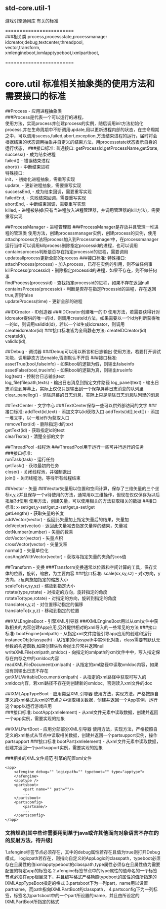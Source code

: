 ## std-core.util-1
游戏引擎通用库 有关的标准  

========================  
###相关类
process,processstate,processmanager  
idcreator,debug,textcenter,threadpool,  
vector,transform,  
xmlengineboot,ixmlapptypeboot,ixmlpartboot,  

========================  
# core.util 标准相关抽象类的使用方法和需要接口的标准  
##Process - 应用进程抽象类  
###Process是代表一个可以运行的进程，  
使用方法，实现process并创建process的实例，随后调用init方法初始化process,并在生命周期中不断调用update,用以更新进程内部的状态，在生命周期之中，可以调用sucess,failed,abort,exception,方法结束进程的运行，届时将会根据结束的状态调用抽象并自定义的结束方法，用processstate状态表示自身的运行状态，
###接口标准:
普通接口:
getProcessId,getProcessName,getState,  
success() - 成为结束进程  
failed() - 错误结束进程  
abort() - 中断结束进程  
特殊接口:  
init，- 初始化进程抽象，需重写实现  
update, - 更新进程抽象，需要重写实现  
successEnd, - 成为结束回调，需要重写实现  
failedEnd, - 失败结束回调，需要重写实现  
abortEnd, - 中断结束回调，需要重写实现  
killed, - 进程被杀掉(只有当进程放入进程管理器，并调用管理器的kill方法)，需要重写实现  

##ProcessManager - 进程管理器
###ProcessManager是存放并且管理一堆进程的管理类
使用方法，创建processmanager实例，创建process的实例，使用attachprocess方法将process加入到Processmanager中，在processmanager运行当中可以调用killprocess删除指定processid的进程，也可以调用containsprocess判断是否存在指定processid的进程，需要调用updateallprocess更新全部的process
###接口标准:
特殊接口:  
attachProcess(process) - 加入process，已存在实例的引用，则不做任何事  
killProcess(processid) - 删除指定processid的进程，如果不存在，则不做任何事  
findProcess(processid) - 查找指定processid的进程，如果不存在返回null  
containsProcess(processid) - 判断是否存在指定Processid的进程，存在返回true,否则false  
updateProcess(time) - 更新全部的进程

##IDCreator - ID创造器
###IDCreator创建唯一的ID
使用方法，若需要获得针对idcreator提供的唯一的id，则调用createId方法，如果需要以一个id为判断获得唯一的id，则调用validId(id)，若以一个id生成idcreator，则调用createidcreator(id)
###接口标准皆为全局静态方法:
createIDCreator(id)  
createId(),  
validId(id),  

##Debug - 调试器
###Debug可以用以断言和日志输出
使用方法，若要打开调试功能，调用静态方法enable,否则默认不开启
###接口标准:
assetTrue(bool,falseinfo) - 如果bool的逻辑为假，则输出falseinfo  
assetFalse(bool,trueinfo) - 如果bool的逻辑为真，则输出trueinfo  
log(text) - 控制台日志输出text  
log_file(filepath,texts) - 输出日志消息到指定文件路径
log_panel(text) - 输出日志消息到屏幕上，实际上仅仅只是输出到一个保存屏幕日志消息的队列里  
clear_panellog() - 清除屏幕的日志消息，实际上只是清除日志消息队列里的消息  

##TextCenter - 文字中心
###TextCenter保存一些可以供外部访问的文字
###接口标准:
addText(id,text)   - 添加文字以id获取入口
addTexts(id[],text[])  - 添加一堆文字，以一堆id作为获取入口  
removeText(id)  - 删除指定id的text  
getText(id) - 获取指定id的text  
clearTexts() - 清楚全部的文字

##ThreadPool -线程池
###ThreadPool用于运行一些可并行运行的任务  
###接口标准:  
runTask(task) - 运行任务  
getTask()  -  获取最初的任务  
close() - 关闭线程池，并强制退出  
join() - 关闭线程池，等待所有线程结束  

##Vector - 矢量
###Vector矢量用以位置和空间计算，保存了三维矢量的三个坐标x,y,z并且保存一个a待使用的方法，通常用以三维操作，但现在仅仅保存为以后拓展3d使用
使用方法，创建矢量，可以使用相关的方法获取相关的数据
##接口标准:
x-set/get,y-set/get,z-set/get,a-set/get  
getLength() - 获取矢量的长度  
addVector(vector) - 返回此矢量加上指定矢量后的结果，矢量加  
delVector(vector) - 返回此矢量减去指定矢量厚的结果，矢量减  
dotNumber(number) - 矢量的数乘  
dotVector(vector) - 矢量点积  
crossVector(vector) - 矢量叉积  
normal() - 矢量单位化  
cosAngleWithVector(vector) - 获取与指定矢量的夹角的cos值  

##Transform - 变换
###Transform变换通常以位置和空间计算的工具，保存实体的位置，旋转，缩放，为主要内容
###接口标准:
scale(sx,sy,sz) - 对x方向，y方向，z反向施加指定的缩放大小  
scaleTo(sx,sy,sz) - 缩放到指定大小  
rotate(type,rotate) - 对指定的方向，旋转指定的角度  
rotateTo(type,rotate) - 对指定的方向，旋转到指定的角度  
translate(x,y,z) - 对位置移动指定的偏移  
translateTo(x,y,z) - 移动到指定的位置


##XMLEngineBoot - 引擎XML引导器
###XMLEngineBoot用以从xml文件中获取相关的内容创建App应用,另外提供相对的xml导入的一些常见的方法
###接口标准:
bootEngine(xmlpath) - 从指定xml文件路径引导app应用的创建和运行
instanceObj(classpath) - 从指定的classpath中实例化对象，class需要有默认无参数的构造函数,如果创建失败会抛出异常并返回null  
writeXMLFile(xmlpath,xmldoc) - 向指定的xmlpath的xml文件中中，写入指定保存在内存之中的xmldoc内容  
readXMLFileDocument(xmlpath) - 从指定的xml路径中读取xmldoc内容，如果没有则输出日志不存在  
getXMLWritableDocument(xmlpath) - 从指定的xml路径中获取可写入的xmldoc内容，若xml路径不存在则创建新的xmldoc，否则读入xml文件的doc  

##IXMLAppTypeBoot - 应用类型XML引导器
使用方法，实现方法，严格按照自定义的xml格式从xml的节点之中读取相关数据，创建并返回一个App实例，运行这个app以运行游戏应用  
###接口标准:
bootApp(xmlelement) - 从xml文件元素中读取数据，创建并返回一个app实例，需要实现的抽象  

##IXMLPartBoot - 应用分部部分XML引导器
使用方法，实现方法，严格按照自定义的xml格式从节点中读取相关数据，创建并返回一个partsupport实例，操作partsupport
###接口标准
bootPart(xmlelement) - 从xml文件元素中读取数据，创建并返回一个partsupport实例，需要实现的抽象  

###相关的XML文件规范
引擎的配置xml文件
```
<app>
	<afengine debug="" logicpath="" typeboot="" type="apptype">		
	</afengine>
	<apptype />
	<partsboot>
		<part name="" path=""/>
		...
	</partsboot>
	<partsconfig>
		<partname/>
		...
	</partsconfig>
</app>
```
### 文档规范[其中些许需要用到基于java或许其他面向对象语言不存在的的反射方法，待升级]
1.afengine标签节点必须存在，其中的debug属性若存在且值为true则打开Debug模式，
logicpath若存在，则指向自定义的AppLogic的classpath，typeboot必须存在且属性的值ixmlapptypeboot的classpath,type属性必须存在且属性值为需要配置的特定app的标签名
2.afengine标签节点中的type属性的值命名的一个标签节点必须在app根目录下，并且编写格式严格艳照typeboot的属性的值所指定的IXMLAppTypeBoot指定的格式
3.partsboot下为一列part，name用以设置partname，而path指向IXMLPartBoot的classpath，
4.partsconfig下为一列标签，标签名为partsboot中的一个part所设置的name，并且由所设定的IXMLPartBoot所指定的格式
